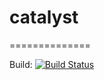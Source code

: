 # catalyst
==============

Build: [![Build Status](https://circleci.com/gh/shuklaabhi/catalyst/tree/master.svg?style=svg)](https://circleci.com/gh/shuklaabhi/catalyst/tree/master)

